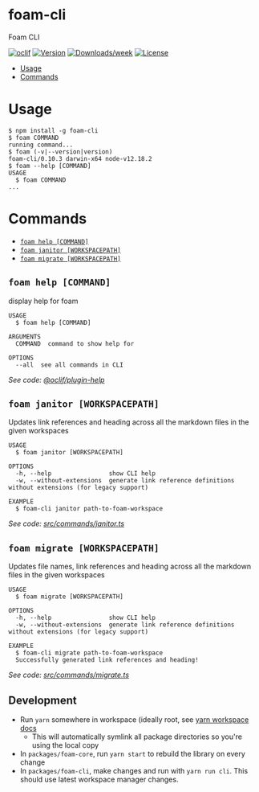 foam-cli
========

Foam CLI

[![oclif](https://img.shields.io/badge/cli-oclif-brightgreen.svg)](https://oclif.io)
[![Version](https://img.shields.io/npm/v/foam-cli.svg)](https://npmjs.org/package/foam-cli)
[![Downloads/week](https://img.shields.io/npm/dw/foam-cli.svg)](https://npmjs.org/package/foam-cli)
[![License](https://img.shields.io/npm/l/foam-cli.svg)](https://github.com/foambubble/foam/blob/master/package.json)

<!-- toc -->
* [Usage](#usage)
* [Commands](#commands)
<!-- tocstop -->
# Usage
<!-- usage -->
```sh-session
$ npm install -g foam-cli
$ foam COMMAND
running command...
$ foam (-v|--version|version)
foam-cli/0.10.3 darwin-x64 node-v12.18.2
$ foam --help [COMMAND]
USAGE
  $ foam COMMAND
...
```
<!-- usagestop -->
# Commands
<!-- commands -->
* [`foam help [COMMAND]`](#foam-help-command)
* [`foam janitor [WORKSPACEPATH]`](#foam-janitor-workspacepath)
* [`foam migrate [WORKSPACEPATH]`](#foam-migrate-workspacepath)

## `foam help [COMMAND]`

display help for foam

```
USAGE
  $ foam help [COMMAND]

ARGUMENTS
  COMMAND  command to show help for

OPTIONS
  --all  see all commands in CLI
```

_See code: [@oclif/plugin-help](https://github.com/oclif/plugin-help/blob/v3.1.0/src/commands/help.ts)_

## `foam janitor [WORKSPACEPATH]`

Updates link references and heading across all the markdown files in the given workspaces

```
USAGE
  $ foam janitor [WORKSPACEPATH]

OPTIONS
  -h, --help                show CLI help
  -w, --without-extensions  generate link reference definitions without extensions (for legacy support)

EXAMPLE
  $ foam-cli janitor path-to-foam-workspace
```

_See code: [src/commands/janitor.ts](https://github.com/foambubble/foam/blob/v0.10.3/src/commands/janitor.ts)_

## `foam migrate [WORKSPACEPATH]`

Updates file names, link references and heading across all the markdown files in the given workspaces

```
USAGE
  $ foam migrate [WORKSPACEPATH]

OPTIONS
  -h, --help                show CLI help
  -w, --without-extensions  generate link reference definitions without extensions (for legacy support)

EXAMPLE
  $ foam-cli migrate path-to-foam-workspace
  Successfully generated link references and heading!
```

_See code: [src/commands/migrate.ts](https://github.com/foambubble/foam/blob/v0.10.3/src/commands/migrate.ts)_
<!-- commandsstop -->

## Development

- Run `yarn` somewhere in workspace (ideally root, see [yarn workspace docs](https://classic.yarnpkg.com/en/docs/workspaces/)
  - This will automatically symlink all package directories so you're using the local copy
- In `packages/foam-core`, run `yarn start` to rebuild the library on every change
- In `packages/foam-cli`, make changes and run with `yarn run cli`. This should use latest workspace manager changes.

